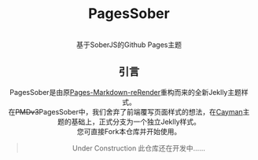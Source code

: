 <center><h1>PagesSober</h1><br>基于SoberJS的Github Pages主题</centet>

## 引言
PagesSober是由原[Pages-Markdown-reRender](//github.com/kdxhub/Pages-md-reRender)重构而来的全新Jeklly主题样式。<br>
在~~PMDv3~~PagesSober中，我们舍弃了前端覆写页面样式的想法，在[Cayman](https://github.com/pages-themes/cayman/)主题的基础上，正式分支为一个独立Jeklly样式。<br>
您可直接Fork本仓库并开始使用。

> Under Construction
> 此仓库还在开发中……